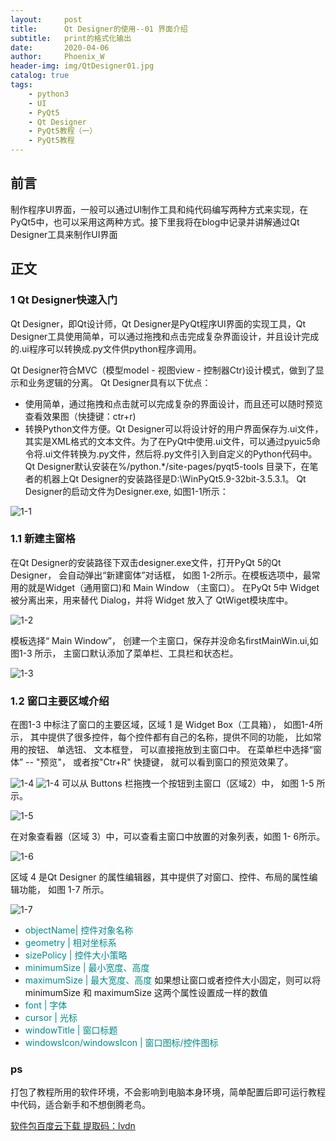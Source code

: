 ```yaml
---
layout:     post
title:      Qt Designer的使用--01 界面介绍
subtitle:   print的格式化输出
date:       2020-04-06
author:     Phoenix_W
header-img: img/QtDesigner01.jpg
catalog: true
tags:
    - python3
    - UI
    - PyQt5
    - Qt Designer
    - PyQt5教程（一）
    - PyQt5教程
---
```



## 前言

制作程序UI界面，一般可以通过UI制作工具和纯代码编写两种方式来实现，在PyQt5中，也可以采用这两种方式。接下里我将在blog中记录并讲解通过Qt Designer工具来制作UI界面


## 正文

### 1 Qt Designer快速入门

  Qt Designer，即Qt设计师，Qt Designer是PyQt程序UI界面的实现工具，Qt Designer工具使用简单，可以通过拖拽和点击完成复杂界面设计，并且设计完成
的.ui程序可以转换成.py文件供python程序调用。

  Qt Designer符合MVC（模型model - 视图view - 控制器Ctr)设计模式，做到了显示和业务逻辑的分离。
  Qt Designer具有以下优点：
+ 使用简单，通过拖拽和点击就可以完成复杂的界面设计，而且还可以随时预览查看效果图（快捷键：ctr+r)
+ 转换Python文件方便。Qt Designer可以将设计好的用户界面保存为.ui文件，其实是XML格式的文本文件。为了在PyQt中使用.ui文件，可以通过pyuic5命
  令将.ui文件转换为.py文件，然后将.py文件引入到自定义的Python代码中。
  Qt Designer默认安装在%/python.\*/site-pages/pyqt5-tools 目录下，在笔者的机器上Qt Designer的安装路径是D:\\WinPyQt5.9-32bit-3.5.3.1。
  Qt Designer的启动文件为Designer.exe, 如图1-1所示：

![1-1](https://raw.githubusercontent.com/phoenixwang1024/phoenixwang1024.github.io/master/img/QtDesigner/QtDesigner1-1.jpg)

### 1.1 新建主窗格

  在Qt Designer的安装路径下双击designer.exe文件，打开PyQt 5的Qt Designer， 会自动弹出“新建窗体”对话框， 如图 1-2所示。在模板选项中，最常用的就是Widget（通用窗口)和 Main Window （主窗口）。 在PyQt 5中 Widget被分离出来，用来替代 Dialog，并将 Widget 放入了 QtWiget模块库中。

![1-2](https://raw.githubusercontent.com/phoenixwang1024/phoenixwang1024.github.io/master/img/QtDesigner/QtDesigner1-2.jpg)

  模板选择“ Main Window”， 创建一个主窗口，保存并没命名firstMainWin.ui,如图1-3 所示， 主窗口默认添加了菜单栏、工具栏和状态栏。

![1-3](https://raw.githubusercontent.com/phoenixwang1024/phoenixwang1024.github.io/master/img/QtDesigner/QtDesigner1-3.jpg)

### 1.2 窗口主要区域介绍


  在图1-3 中标注了窗口的主要区域，区域 1 是 Widget Box（工具箱）， 如图1-4所示， 其中提供了很多控件，每个控件都有自己的名称，提供不同的功能， 比如常用的按钮、 单选钮、 文本框登， 可以直接拖放到主窗口中。 在菜单栏中选择“窗体” \-\- "预览"， 或者按"Ctr+R" 快捷键， 就可以看到窗口的预览效果了。

  ![1-4](https://raw.githubusercontent.com/phoenixwang1024/phoenixwang1024.github.io/master/img/QtDesigner/QtDesigner1-4.jpg)
![1-4](https://raw.githubusercontent.com/phoenixwang1024/phoenixwang1024.github.io/master/img/QtDesigner/QtDesigner1-5.jpg)
可以从 Buttons 栏拖拽一个按钮到主窗口（区域2）中， 如图 1-5 所示。

![1-5](https://raw.githubusercontent.com/phoenixwang1024/phoenixwang1024.github.io/master/img/QtDesigner/QtDesigner1-5.jpg)

在对象查看器（区域 3）中，可以查看主窗口中放置的对象列表，如图 1- 6所示。

![1-6](https://raw.githubusercontent.com/phoenixwang1024/phoenixwang1024.github.io/master/img/QtDesigner/QtDesigner1-6.jpg)

区域 4 是Qt Designer 的属性编辑器，其中提供了对窗口、控件、布局的属性编辑功能， 如图 1-7 所示。

![1-7](https://raw.githubusercontent.com/phoenixwang1024/phoenixwang1024.github.io/master/img/QtDesigner/QtDesigner1-7.jpg)


* <font color=#008B8B > objectName| 控件对象名称 </font>
* <font color=#008B8B >geometry | 相对坐标系</font>
* <font color=#008B8B >sizePolicy | 控件大小策略</font>
* <font color=#008B8B >minimumSize | 最小宽度、高度</font>
* <font color=#008B8B >maximumSize | 最大宽度、高度</font> 如果想让窗口或者控件大小固定，则可以将 minimumSize 和 maximumSize 这两个属性设置成一样的数值
* <font color=#008B8B >font | 字体</font>
* <font color=#008B8B >cursor | 光标</font>
* <font color=#008B8B >windowTitle | 窗口标题</font>
* <font color=#008B8B >windowsIcon/windowsIcon | 窗口图标/控件图标</font>

### ps

打包了教程所用的软件环境，不会影响到电脑本身环境，简单配置后即可运行教程中代码，适合新手和不想倒腾老鸟。

[软件包百度云下载 提取码：lvdn](https://pan.baidu.com/s/1bAy5hJ_4ea0nM7gpmJhjiQ)
